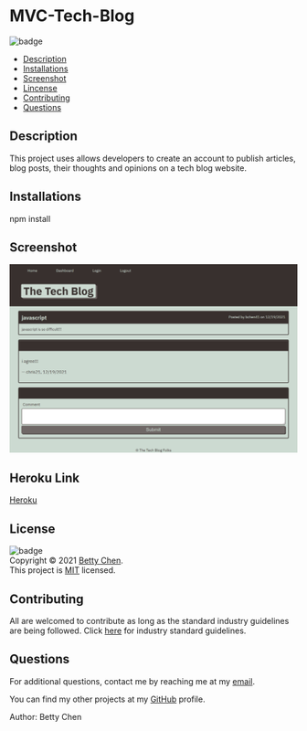 # MVC-Tech-Blog

![badge](https://img.shields.io/badge/license-MIT-blue)<br/>

- [Description](#description)
- [Installations](#installations)
- [Screenshot](#screenshot)
- [Lincense](#license)
- [Contributing](#contributing)
- [Questions](#questions)

## Description

This project uses allows developers to create an account to publish articles, blog posts, their thoughts and opinions on a tech blog website.

## Installations

npm install

## Screenshot

<img src="./public/images/techblog.png" alt="Screenshot of Tech Blog Homepage"/>

## Heroku Link

[Heroku](https://easy-tech-blog.herokuapp.com/)

## License

![badge](https://img.shields.io/badge/license-MIT-blue)
<br/>
Copyright © 2021 [Betty Chen](https://github.com/bchen41). <br />
This project is [MIT](https://github.com/bchen41/MVC-Tech-Blog/blob/main/LICENSE) licensed.

## Contributing

All are welcomed to contribute as long as the standard industry guidelines are being followed.
Click [here](https://www.contributor-covenant.org/) for industry standard guidelines.

## Questions

For additional questions, contact me by reaching me at my [email](mailto:bettychen41@outlook.com).

You can find my other projects at my [GitHub](https://github.com/bchen41) profile.

Author: Betty Chen
